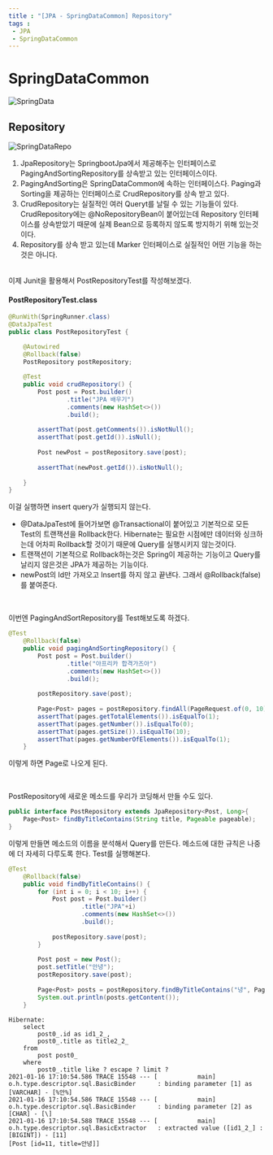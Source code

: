 ```yaml
---
title : "[JPA - SpringDataCommon] Repository"
tags :
 - JPA
 - SpringDataCommon
---
```




# SpringDataCommon

![SpringData](https://user-images.githubusercontent.com/46040824/104797914-82f35d00-5805-11eb-94d4-36d62619c9b8.JPG)

## Repository

![SpringDataRepo](https://user-images.githubusercontent.com/46040824/104798045-aff43f80-5806-11eb-8782-a87e8b46fd04.JPG)

1. JpaRepository는 SpringbootJpa에서 제공해주는 인터페이스로 PagingAndSortingRepository를 상속받고 있는 인터페이스이다. 
2. PagingAndSorting은 SpringDataCommon에 속하는 인터페이스다. Paging과 Sorting을 제공하는 인터페이스로 CrudRepository를 상속 받고 있다. 
3. CrudRepository는 실질적인 여러 Queryt를 날릴 수 있는 기능들이 있다. CrudRepository에는 @NoRepositoryBean이 붙어있는데 Repository 인터페이스를 상속받았기 때문에 실제 Bean으로 등록하지 않도록 방지하기 위해 있는것이다.
4. Repository를 상속 받고 있는데 Marker 인터페이스로 실질적인 어떤 기능을 하는것은 아니다.

<br/>
이제 Junit을 활용해서 PostRepositoryTest를 작성해보겠다.

#### PostRepositoryTest.class

```java
@RunWith(SpringRunner.class)
@DataJpaTest
public class PostRepositoryTest {

	@Autowired
    @Rollback(false)
	PostRepository postRepository;
	
	@Test
	public void crudRepository() {
		Post post = Post.builder()
				.title("JPA 배우기")
				.comments(new HashSet<>())
				.build();
		
		assertThat(post.getComments()).isNotNull();
		assertThat(post.getId()).isNull();
		
		Post newPost = postRepository.save(post);
		
		assertThat(newPost.getId()).isNotNull();
		
	}
}
```

이걸 실행하면 insert query가 실행되지 않는다. 

* @DataJpaTest에 들어가보면 @Transactional이 붙어있고 기본적으로 모든 Test의 트랜잭션을 Rollback한다. Hibernate는 필요한 시점에만 데이터와 싱크하는데 어차피 Rollback할 것이기 때문에 Query를 실행시키지 않는것이다.
* 트랜잭션이 기본적으로 Rollback하는것은 Spring이 제공하는 기능이고 Query를 날리지 않은것은 JPA가 제공하는 기능이다. 
* newPost의 Id만 가져오고 Insert를 하지 않고 끝낸다. 그래서 @Rollback(false)를 붙여준다.

<br/>

이번엔 PagingAndSortRepository를 Test해보도록 하겠다.

```java
@Test
	@Rollback(false)
	public void pagingAndSortingRepository() {
		Post post = Post.builder()
				.title("아프리카 합격가즈아")
				.comments(new HashSet<>())
				.build();
		
		postRepository.save(post);
		
		Page<Post> pages = postRepository.findAll(PageRequest.of(0, 10));
		assertThat(pages.getTotalElements()).isEqualTo(1);
		assertThat(pages.getNumber()).isEqualTo(0);
		assertThat(pages.getSize()).isEqualTo(10);
		assertThat(pages.getNumberOfElements()).isEqualTo(1);
	}
```

이렇게 하면 Page로 나오게 된다.

<br/>

PostRepository에 새로운 메소드를 우리가 코딩해서 만들 수도 있다.

```java
public interface PostRepository extends JpaRepository<Post, Long>{
	Page<Post> findByTitleContains(String title, Pageable pageable);
}
```

이렇게 만들면 메소드의 이름을 분석해서 Query를 만든다. 메소드에 대한 규칙은 나중에 더 자세히 다루도록 한다. Test를 실행해본다.

```java
@Test
	@Rollback(false)
	public void findByTitleContains() {
		for (int i = 0; i < 10; i++) {
			Post post = Post.builder()
					.title("JPA"+i)
					.comments(new HashSet<>())
					.build();
			
			postRepository.save(post);
		}
		
		Post post = new Post();
		post.setTitle("안녕");
		postRepository.save(post);
		
		Page<Post> posts = postRepository.findByTitleContains("녕", PageRequest.of(0, 10));
		System.out.println(posts.getContent());
	}
```

```shell
Hibernate: 
    select
        post0_.id as id1_2_,
        post0_.title as title2_2_ 
    from
        post post0_ 
    where
        post0_.title like ? escape ? limit ?
2021-01-16 17:10:54.586 TRACE 15548 --- [           main] o.h.type.descriptor.sql.BasicBinder      : binding parameter [1] as [VARCHAR] - [%안%]
2021-01-16 17:10:54.586 TRACE 15548 --- [           main] o.h.type.descriptor.sql.BasicBinder      : binding parameter [2] as [CHAR] - [\]
2021-01-16 17:10:54.588 TRACE 15548 --- [           main] o.h.type.descriptor.sql.BasicExtractor   : extracted value ([id1_2_] : [BIGINT]) - [11]
[Post [id=11, title=안녕]]
```

